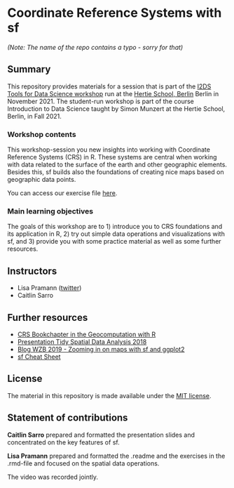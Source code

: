 # Coordinate Reference Systems with sf 

*(Note: The name of the repo contains a typo - sorry for that)*

## Summary

This repository provides materials for a session that is part of the [I2DS Tools for Data Science workshop](https://github.com/intro-to-data-science-21-workshop) run at the [Hertie School, Berlin](https://www.hertie-school.org/en/) Berlin in November 2021. The student-run workshop is part of the course Introduction to Data Science taught by Simon Munzert at the Hertie School, Berlin, in Fall 2021.

### Workshop contents

This workshop-session you new insights into working with Coordinate Reference Systems (CRS) in R. These systems are central when working with data related to the surface of the earth and other geographic elements. Besides this, sf builds also the foundations of creating nice maps based on geographic data points.

You can access our exercise file [here](https://rawcdn.githack.com/intro-to-data-science-21-workshop/15-LisaPramann-CSR-with-sf/b55a475783c4e8182fedcdfa06700f1446b35597/02_workshop_excercise/crs_sf_workshop_exercises.html). 

### Main learning objectives

The goals of this workshop are to 1) introduce you to CRS foundations and its application in R, 2) try out simple data operations and visualizations with sf, and 3) provide you with some practice material as well as some further resources.


## Instructors

- Lisa Pramann ([twitter](https://twitter.com/pramannlisa))
- Caitlin Sarro 


## Further resources

- [CRS Bookchapter in the Geocomputation with R](https://geocompr.robinlovelace.net/spatial-class.html#crs-intro)
- [Presentation Tidy Spatial Data Analysis 2018](https://edzer.github.io/rstudio_conf/#1)
- [Blog WZB 2019 - Zooming in on maps with sf and ggplot2](https://datascience.blog.wzb.eu/2019/04/30/zooming-in-on-maps-with-sf-and-ggplot2/)
- [sf Cheat Sheet](https://github.com/rstudio/cheatsheets/blob/master/sf.pdf)



## License

The material in this repository is made available under the [MIT license](http://opensource.org/licenses/mit-license.php). 

## Statement of contributions

**Caitlin Sarro** prepared and formatted the presentation slides and concentrated on the key features of sf. 

**Lisa Pramann** prepared and formatted the .readme and the  exercises in the .rmd-file and focused on the spatial data operations. 

The video was recorded jointly. 
